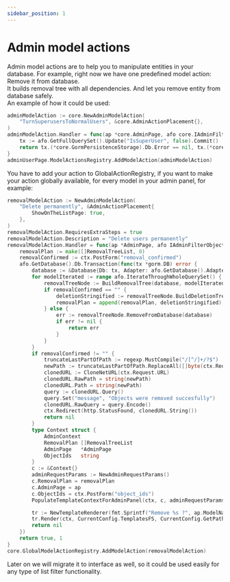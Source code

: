 ```yaml
---
sidebar_position: 1
---
```


# Admin model actions

Admin model actions are to help you to manipulate entities in your database. For example, right now we have one predefined model action: Remove it from database.  
It builds removal tree with all dependencies. And let you remove entity from database safely.  
An example of how it could be used:
```go
adminModelAction := core.NewAdminModelAction(
	"TurnSuperusersToNormalUsers", &core.AdminActionPlacement{},
)
adminModelAction.Handler = func(ap *core.AdminPage, afo core.IAdminFilterObjects, ctx *gin.Context) (bool, int64) {
	tx := afo.GetFullQuerySet().Update("IsSuperUser", false).Commit()
	return tx.(*core.GormPersistenceStorage).Db.Error == nil, tx.(*core.GormPersistenceStorage).Db.RowsAffected
}
adminUserPage.ModelActionsRegistry.AddModelAction(adminModelAction)
```
You have to add your action to GlobalActionRegistry, if you want to make your action globally available, for every model in your admin panel, for example:
```go
removalModelAction := NewAdminModelAction(
	"Delete permanently", &AdminActionPlacement{
		ShowOnTheListPage: true,
	},
)
removalModelAction.RequiresExtraSteps = true
removalModelAction.Description = "Delete users permanently"
removalModelAction.Handler = func(ap *AdminPage, afo IAdminFilterObjects, ctx *gin.Context) (bool, int64) {
	removalPlan := make([]RemovalTreeList, 0)
	removalConfirmed := ctx.PostForm("removal_confirmed")
	afo.GetDatabase().Db.Transaction(func(tx *gorm.DB) error {
		database := &Database{Db: tx, Adapter: afo.GetDatabase().Adapter}
		for modelIterated := range afo.IterateThroughWholeQuerySet() {
			removalTreeNode := BuildRemovalTree(database, modelIterated.Model)
			if removalConfirmed == "" {
				deletionStringified := removalTreeNode.BuildDeletionTreeStringified(database)
				removalPlan = append(removalPlan, deletionStringified)
			} else {
				err := removalTreeNode.RemoveFromDatabase(database)
				if err != nil {
					return err
				}
			}
		}
		if removalConfirmed != "" {
			truncateLastPartOfPath := regexp.MustCompile("/[^/]+/?$")
			newPath := truncateLastPartOfPath.ReplaceAll([]byte(ctx.Request.URL.RawPath), []byte(""))
			clonedURL := CloneNetURL(ctx.Request.URL)
			clonedURL.RawPath = string(newPath)
			clonedURL.Path = string(newPath)
			query := clonedURL.Query()
			query.Set("message", "Objects were removed succesfully")
			clonedURL.RawQuery = query.Encode()
			ctx.Redirect(http.StatusFound, clonedURL.String())
			return nil
		}
		type Context struct {
			AdminContext
			RemovalPlan []RemovalTreeList
			AdminPage   *AdminPage
			ObjectIds   string
		}
		c := &Context{}
		adminRequestParams := NewAdminRequestParams()
		c.RemovalPlan = removalPlan
		c.AdminPage = ap
		c.ObjectIds = ctx.PostForm("object_ids")
		PopulateTemplateContextForAdminPanel(ctx, c, adminRequestParams)

		tr := NewTemplateRenderer(fmt.Sprintf("Remove %s ?", ap.ModelName))
		tr.Render(ctx, CurrentConfig.TemplatesFS, CurrentConfig.GetPathToTemplate("remove_objects"), c, FuncMap)
		return nil
	})
	return true, 1
}
core.GlobalModelActionRegistry.AddModelAction(removalModelAction)
```
Later on we will migrate it to interface as well, so it could be used easily for any type of list filter functionality.

